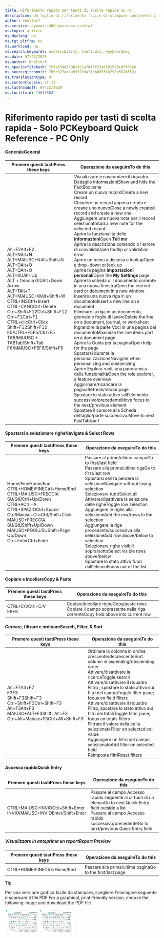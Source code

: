 ```yaml
---
title: Riferimento rapido per tasti di scelta rapida su PC
description: Un foglio di riferimento facile da stampare contenente i tasti di scelta rapida più utilizzati per utenti di PC.
author: bholtorf
ms.service: dynamics365-business-central
ms.topic: article
ms.devlang: na
ms.tgt_pltfrm: na
ms.workload: na
ms.search.keywords: accessibility, shortcuts, keyboarding
ms.date: 07/23/2020
ms.author: bholtorf
ms.openlocfilehash: f5faf39d37081fc2afd15f23a6101580cdff66e6
ms.sourcegitcommit: 7b5c927ea9a59329daf1b60633b8290b552d6531
ms.translationtype: HT
ms.contentlocale: it-IT
ms.lasthandoff: 07/23/2020
ms.locfileid: "3617863"
---
```

# <a name="keyboard-quick-reference---pc-only"></a><span data-ttu-id="79cc7-103">Riferimento rapido per tasti di scelta rapida - Solo PC</span><span class="sxs-lookup"><span data-stu-id="79cc7-103">Keyboard Quick Reference - PC Only</span></span>

#### <a name="general"></a><span data-ttu-id="79cc7-104">Generale</span><span class="sxs-lookup"><span data-stu-id="79cc7-104">General</span></span>

|<span data-ttu-id="79cc7-105">Premere questi tasti</span><span class="sxs-lookup"><span data-stu-id="79cc7-105">Press these keys</span></span>|<span data-ttu-id="79cc7-106">Operazione da eseguire</span><span class="sxs-lookup"><span data-stu-id="79cc7-106">To do this</span></span>|  
|-|-|
|<span data-ttu-id="79cc7-107">Alt+F2</span><span class="sxs-lookup"><span data-stu-id="79cc7-107">Alt+F2</span></span><br /><span data-ttu-id="79cc7-108">ALT+N</span><span class="sxs-lookup"><span data-stu-id="79cc7-108">Alt+N</span></span><br /><span data-ttu-id="79cc7-109">ALT+MAIUSC+N</span><span class="sxs-lookup"><span data-stu-id="79cc7-109">Alt+Shift+N</span></span><br /><span data-ttu-id="79cc7-110">ALT+O</span><span class="sxs-lookup"><span data-stu-id="79cc7-110">Alt+O</span></span><br /><span data-ttu-id="79cc7-111">ALT+Q</span><span class="sxs-lookup"><span data-stu-id="79cc7-111">Alt+Q</span></span><br /><span data-ttu-id="79cc7-112">ALT+SU</span><span class="sxs-lookup"><span data-stu-id="79cc7-112">Alt+Up</span></span><br /><span data-ttu-id="79cc7-113">ALT + freccia GIÙ</span><span class="sxs-lookup"><span data-stu-id="79cc7-113">Alt+Down Arrow</span></span><br /><span data-ttu-id="79cc7-114">ALT+T</span><span class="sxs-lookup"><span data-stu-id="79cc7-114">Alt+T</span></span><br /><span data-ttu-id="79cc7-115">ALT+MAIUSC+W</span><span class="sxs-lookup"><span data-stu-id="79cc7-115">Alt+Shift+W</span></span><br /><span data-ttu-id="79cc7-116">CTRL+INS</span><span class="sxs-lookup"><span data-stu-id="79cc7-116">Ctrl+Insert</span></span><br /><span data-ttu-id="79cc7-117">CTRL-CANC</span><span class="sxs-lookup"><span data-stu-id="79cc7-117">Ctrl-Delete</span></span><br /><span data-ttu-id="79cc7-118">Ctrl+Shift+F12</span><span class="sxs-lookup"><span data-stu-id="79cc7-118">Ctrl+Shift+F12</span></span><br /><span data-ttu-id="79cc7-119">Ctrl+F1</span><span class="sxs-lookup"><span data-stu-id="79cc7-119">Ctrl+F1</span></span><br /><span data-ttu-id="79cc7-120">CTRL+clic</span><span class="sxs-lookup"><span data-stu-id="79cc7-120">Ctrl+Click</span></span><br /><span data-ttu-id="79cc7-121">Shift+F12</span><span class="sxs-lookup"><span data-stu-id="79cc7-121">Shift+F12</span></span><br /><span data-ttu-id="79cc7-122">F5/CTRL+F5</span><span class="sxs-lookup"><span data-stu-id="79cc7-122">F5/Ctrl+F5</span></span><br /><span data-ttu-id="79cc7-123">TAB/MAIUSC + TAB</span><span class="sxs-lookup"><span data-stu-id="79cc7-123">Tab/Shift+Tab</span></span><br /><span data-ttu-id="79cc7-124">F6/MAIUSC+F6</span><span class="sxs-lookup"><span data-stu-id="79cc7-124">F6/Shift+F6</span></span><br />|<span data-ttu-id="79cc7-125">Visualizzare e nascondere il riquadro Dettaglio informazioni</span><span class="sxs-lookup"><span data-stu-id="79cc7-125">Show and hide the FactBox pane</span></span><br /><span data-ttu-id="79cc7-126">Creare un nuovo record</span><span class="sxs-lookup"><span data-stu-id="79cc7-126">Create a new record</span></span><br /><span data-ttu-id="79cc7-127">Chiudere un record appena creato e creane uno nuovo</span><span class="sxs-lookup"><span data-stu-id="79cc7-127">Close a newly created record and create a new one</span></span><br /><span data-ttu-id="79cc7-128">Aggiungere una nuova nota per il record selezionato</span><span class="sxs-lookup"><span data-stu-id="79cc7-128">Add a new note for the selected record</span></span><br /><span data-ttu-id="79cc7-129">Aprire la funzionalità delle **informazioni**</span><span class="sxs-lookup"><span data-stu-id="79cc7-129">Open **Tell me**</span></span><br /><span data-ttu-id="79cc7-130">Aprire la descrizione comando o l'errore di convalida</span><span class="sxs-lookup"><span data-stu-id="79cc7-130">Open tooltip or validation error</span></span><br /><span data-ttu-id="79cc7-131">Aprire un menu a discesa o lookup</span><span class="sxs-lookup"><span data-stu-id="79cc7-131">Open a drop-down or look up</span></span><br /><span data-ttu-id="79cc7-132">Aprire la pagina **Impostazioni personali**</span><span class="sxs-lookup"><span data-stu-id="79cc7-132">Open the **My Settings** page</span></span><br /><span data-ttu-id="79cc7-133">Aprire la scheda o il documento corrente in una nuova finestra</span><span class="sxs-lookup"><span data-stu-id="79cc7-133">Open the current card or document in a new window</span></span><br /><span data-ttu-id="79cc7-134">Inserire una nuova riga in un documento</span><span class="sxs-lookup"><span data-stu-id="79cc7-134">Insert a new line on a document</span></span><br /><span data-ttu-id="79cc7-135">Eliminare la riga in un documento, giornale o foglio di lavoro</span><span class="sxs-lookup"><span data-stu-id="79cc7-135">Delete the line on a document, journal, or worksheet</span></span><br /><span data-ttu-id="79cc7-136">Ingrandire la parte Voci in una pagina del documento</span><span class="sxs-lookup"><span data-stu-id="79cc7-136">Maximize the line items part on a document page</span></span><br /><span data-ttu-id="79cc7-137">Aprire la Guida per la pagina</span><span class="sxs-lookup"><span data-stu-id="79cc7-137">Open help for the page</span></span><br /><span data-ttu-id="79cc7-138">Spostarsi durante la personalizzazione</span><span class="sxs-lookup"><span data-stu-id="79cc7-138">Navigate when personalizing and customizing</span></span><br /><span data-ttu-id="79cc7-139">Aprire Esplora ruoli, una panoramica delle funzionalità</span><span class="sxs-lookup"><span data-stu-id="79cc7-139">Open the role explorer, a feature overview</span></span><br /><span data-ttu-id="79cc7-140">Aggiornare/ricaricare la pagina</span><span class="sxs-lookup"><span data-stu-id="79cc7-140">Refresh/reload page</span></span><br /><span data-ttu-id="79cc7-141">Spostare lo stato attivo sull'elemento successivo/precedente</span><span class="sxs-lookup"><span data-stu-id="79cc7-141">Move focus to the next/previous element</span></span><br /><span data-ttu-id="79cc7-142">Spostare il cursore alla Scheda dettaglio/parte successiva.</span><span class="sxs-lookup"><span data-stu-id="79cc7-142">Move to next FastTab/part</span></span>|

#### <a name="navigate--select-rows"></a><span data-ttu-id="79cc7-143">Spostarsi e selezionare righe</span><span class="sxs-lookup"><span data-stu-id="79cc7-143">Navigate & Select Rows</span></span>

|<span data-ttu-id="79cc7-144">Premere questi tasti</span><span class="sxs-lookup"><span data-stu-id="79cc7-144">Press these keys</span></span>|<span data-ttu-id="79cc7-145">Operazione da eseguire</span><span class="sxs-lookup"><span data-stu-id="79cc7-145">To do this</span></span>|
|-|-|
|<span data-ttu-id="79cc7-146">Home/Fine</span><span class="sxs-lookup"><span data-stu-id="79cc7-146">Home/End</span></span><br /><span data-ttu-id="79cc7-147">CTRL+HOME/FINE</span><span class="sxs-lookup"><span data-stu-id="79cc7-147">Ctrl+Home/End</span></span> <br /><span data-ttu-id="79cc7-148">CTRL+MAIUSC+FRECCIA SU/GIÙ</span><span class="sxs-lookup"><span data-stu-id="79cc7-148">Ctrl+Up/Down</span></span><br /><span data-ttu-id="79cc7-149">CTRL+A</span><span class="sxs-lookup"><span data-stu-id="79cc7-149">Ctrl+A</span></span> <br /><span data-ttu-id="79cc7-150">CTRL+SPAZIO</span><span class="sxs-lookup"><span data-stu-id="79cc7-150">Ctrl+Space</span></span><br /><span data-ttu-id="79cc7-151">Ctrl/Maiusc+Clic</span><span class="sxs-lookup"><span data-stu-id="79cc7-151">Ctrl/Shift+Click</span></span><br /><span data-ttu-id="79cc7-152">MAIUSC+FRECCIA SU/GIÙ</span><span class="sxs-lookup"><span data-stu-id="79cc7-152">Shift+Up/Down</span></span><br /><span data-ttu-id="79cc7-153">MAIUSC+PGGIÙ/SU</span><span class="sxs-lookup"><span data-stu-id="79cc7-153">Shift+Page Up/Down</span></span><br /><span data-ttu-id="79cc7-154">Ctrl+Enter</span><span class="sxs-lookup"><span data-stu-id="79cc7-154">Ctrl+Enter</span></span>|<span data-ttu-id="79cc7-155">Passare al primo/ultimo campo</span><span class="sxs-lookup"><span data-stu-id="79cc7-155">Go to first/last field</span></span><br /><span data-ttu-id="79cc7-156">Passare alla prima/ultima riga</span><span class="sxs-lookup"><span data-stu-id="79cc7-156">Go to first/last row</span></span><br /><span data-ttu-id="79cc7-157">Spostarsi senza perdere la selezione</span><span class="sxs-lookup"><span data-stu-id="79cc7-157">Navigate without losing selection</span></span><br /><span data-ttu-id="79cc7-158">Selezionare tutto</span><span class="sxs-lookup"><span data-stu-id="79cc7-158">Select all</span></span><br /><span data-ttu-id="79cc7-159">Attivare/disattivare la selezione delle righe</span><span class="sxs-lookup"><span data-stu-id="79cc7-159">Toggle row selection</span></span><br /> <span data-ttu-id="79cc7-160">Aggiungere le righe alla selezione</span><span class="sxs-lookup"><span data-stu-id="79cc7-160">Add the row/rows to the selection</span></span><br /><span data-ttu-id="79cc7-161">Aggiungere la riga precedente/successiva alla selezione</span><span class="sxs-lookup"><span data-stu-id="79cc7-161">Add row above/below to selection</span></span><br /><span data-ttu-id="79cc7-162">Selezionare righe visibili sopra/sotto</span><span class="sxs-lookup"><span data-stu-id="79cc7-162">Select visible rows above/below</span></span> <br /><span data-ttu-id="79cc7-163">Spostare lo stato attivo fuori dall'elenco</span><span class="sxs-lookup"><span data-stu-id="79cc7-163">Focus out of the list</span></span>|

#### <a name="copy--paste"></a><span data-ttu-id="79cc7-164">Copiare e incollare</span><span class="sxs-lookup"><span data-stu-id="79cc7-164">Copy & Paste</span></span>

|<span data-ttu-id="79cc7-165">Premere questi tasti</span><span class="sxs-lookup"><span data-stu-id="79cc7-165">Press these keys</span></span>|<span data-ttu-id="79cc7-166">Operazione da eseguire</span><span class="sxs-lookup"><span data-stu-id="79cc7-166">To do this</span></span>|
|-|-|
|<span data-ttu-id="79cc7-167">CTRL+C/V</span><span class="sxs-lookup"><span data-stu-id="79cc7-167">Ctrl+C/V</span></span><br /><span data-ttu-id="79cc7-168">F8</span><span class="sxs-lookup"><span data-stu-id="79cc7-168">F8</span></span>|<span data-ttu-id="79cc7-169">Copiare/incollare righe</span><span class="sxs-lookup"><span data-stu-id="79cc7-169">Copy/paste rows</span></span><br /><span data-ttu-id="79cc7-170">Copiare il campo soprastante nella riga corrente</span><span class="sxs-lookup"><span data-stu-id="79cc7-170">Copy field above into current row</span></span>|

#### <a name="search-filter--sort"></a><span data-ttu-id="79cc7-171">Cercare, filtrare e ordinare</span><span class="sxs-lookup"><span data-stu-id="79cc7-171">Search, Filter, & Sort</span></span>

|<span data-ttu-id="79cc7-172">Premere questi tasti</span><span class="sxs-lookup"><span data-stu-id="79cc7-172">Press these keys</span></span>|<span data-ttu-id="79cc7-173">Operazione da eseguire</span><span class="sxs-lookup"><span data-stu-id="79cc7-173">To do this</span></span>|
|-|-|
|<span data-ttu-id="79cc7-174">Alt+F7</span><span class="sxs-lookup"><span data-stu-id="79cc7-174">Alt+F7</span></span><br /><span data-ttu-id="79cc7-175">F3</span><span class="sxs-lookup"><span data-stu-id="79cc7-175">F3</span></span><br /><span data-ttu-id="79cc7-176">Shift+F3</span><span class="sxs-lookup"><span data-stu-id="79cc7-176">Shift+F3</span></span><br /><span data-ttu-id="79cc7-177">Ctrl+Shift+F3</span><span class="sxs-lookup"><span data-stu-id="79cc7-177">Ctrl+Shift+F3</span></span><br /><span data-ttu-id="79cc7-178">Alt+F3</span><span class="sxs-lookup"><span data-stu-id="79cc7-178">Alt+F3</span></span><br /><span data-ttu-id="79cc7-179">MAIUSC+ALT+F3</span><span class="sxs-lookup"><span data-stu-id="79cc7-179">Shift+Alt+F3</span></span><br /><span data-ttu-id="79cc7-180">Ctrl+Alt+Maiusc+F3</span><span class="sxs-lookup"><span data-stu-id="79cc7-180">Ctrl+Alt+Shift+F3</span></span>|<span data-ttu-id="79cc7-181">Ordinare la colonna in ordine crescente/decrescente</span><span class="sxs-lookup"><span data-stu-id="79cc7-181">Sort column in ascending/descending order</span></span><br /><span data-ttu-id="79cc7-182">Attivare/disattivare la ricerca</span><span class="sxs-lookup"><span data-stu-id="79cc7-182">Toggle search</span></span><br /><span data-ttu-id="79cc7-183">Attivare/disattivare il riquadro Filtro	; spostare lo stato attivo sui filtri del campo</span><span class="sxs-lookup"><span data-stu-id="79cc7-183">Toggle filter pane; focus on field filters</span></span><br /><span data-ttu-id="79cc7-184">Attivare/disattivare il riquadro Filtro; spostare lo stato attivo sui filtri dei totali</span><span class="sxs-lookup"><span data-stu-id="79cc7-184">Toggle filter pane; focus on totals filters</span></span><br /><span data-ttu-id="79cc7-185">Filtrare il valore della cella selezionata</span><span class="sxs-lookup"><span data-stu-id="79cc7-185">Filter on selected cell value</span></span><br /><span data-ttu-id="79cc7-186">Aggiungere un filtro sul campo selezionato</span><span class="sxs-lookup"><span data-stu-id="79cc7-186">Add filter on selected field</span></span><br /><span data-ttu-id="79cc7-187">Reimposta filtri</span><span class="sxs-lookup"><span data-stu-id="79cc7-187">Reset filters</span></span>|

#### <a name="quick-entry"></a><span data-ttu-id="79cc7-188">Accesso rapido</span><span class="sxs-lookup"><span data-stu-id="79cc7-188">Quick Entry</span></span>

|<span data-ttu-id="79cc7-189">Premere questi tasti</span><span class="sxs-lookup"><span data-stu-id="79cc7-189">Press these keys</span></span>|<span data-ttu-id="79cc7-190">Operazione da eseguire</span><span class="sxs-lookup"><span data-stu-id="79cc7-190">To do this</span></span>|
|-|-|
|<span data-ttu-id="79cc7-191">CTRL+MAIUSC+INVIO</span><span class="sxs-lookup"><span data-stu-id="79cc7-191">Ctrl+Shift+Enter</span></span><br /><span data-ttu-id="79cc7-192">INVIO/MAIUSC+INVIO</span><span class="sxs-lookup"><span data-stu-id="79cc7-192">Enter/Shift+Enter</span></span>|<span data-ttu-id="79cc7-193">Passare al campo Accesso rapido seguente al di fuori di un elenco</span><span class="sxs-lookup"><span data-stu-id="79cc7-193">Go to next Quick Entry field outside a list</span></span><br /><span data-ttu-id="79cc7-194">Passare al campo Accesso rapido successivo/precedente</span><span class="sxs-lookup"><span data-stu-id="79cc7-194">Go to next/previous Quick Entry field</span></span>|

##### <a name="report-preview"></a><span data-ttu-id="79cc7-195">Visualizzare in anteprima un report</span><span class="sxs-lookup"><span data-stu-id="79cc7-195">Report Preview</span></span>

|<span data-ttu-id="79cc7-196">Premere questi tasti</span><span class="sxs-lookup"><span data-stu-id="79cc7-196">Press these keys</span></span>|<span data-ttu-id="79cc7-197">Operazione da eseguire</span><span class="sxs-lookup"><span data-stu-id="79cc7-197">To do this</span></span>|
|-|-|
|<span data-ttu-id="79cc7-198">CTRL+HOME/FINE</span><span class="sxs-lookup"><span data-stu-id="79cc7-198">Ctrl+Home/End</span></span>|<span data-ttu-id="79cc7-199">Passare alla prima/ultima pagina</span><span class="sxs-lookup"><span data-stu-id="79cc7-199">Go to the first/last page</span></span>|

> [!TIP]
> <span data-ttu-id="79cc7-200">Per una versione grafica facile da stampare, scegliere l'immagine seguente e scaricare il file PDF.</span><span class="sxs-lookup"><span data-stu-id="79cc7-200">For a graphical, print-friendly version, choose the following image and download the PDF file.</span></span>
>
> <span data-ttu-id="79cc7-201">[![Icona che apre un PDF](media/keyboard_shortcut_inline.png)](media/keyboard_shortcuts.pdf)</span><span class="sxs-lookup"><span data-stu-id="79cc7-201">[![Icon that opens a PDF](media/keyboard_shortcut_inline.png)](media/keyboard_shortcuts.pdf)</span></span>
